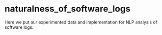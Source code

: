 # naturalness_of_software_logs
Here we put our experimented data and implementation for NLP analysis of software logs. 
